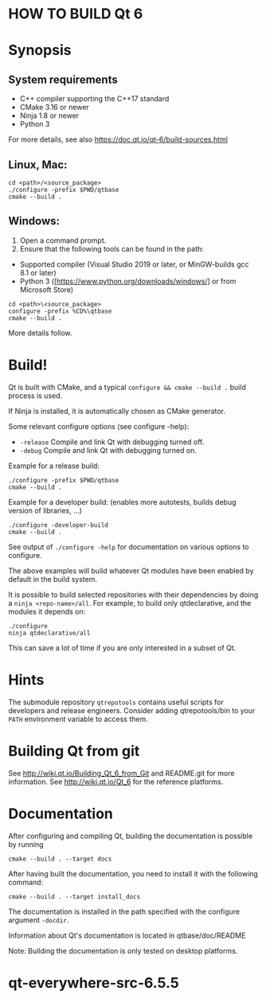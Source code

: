 HOW TO BUILD Qt 6
=================


Synopsis
========

System requirements
-------------------

* C++ compiler supporting the C++17 standard
* CMake 3.16 or newer
* Ninja 1.8 or newer
* Python 3

For more details, see also https://doc.qt.io/qt-6/build-sources.html

Linux, Mac:
-----------

```
cd <path>/<source_package>
./configure -prefix $PWD/qtbase
cmake --build .
```

Windows:
--------

1. Open a command prompt.
2. Ensure that the following tools can be found in the path:
 * Supported compiler (Visual Studio 2019 or later, or MinGW-builds gcc 8.1 or later)
 * Python 3 ([https://www.python.org/downloads/windows/] or from Microsoft Store)

```
cd <path>\<source_package>
configure -prefix %CD%\qtbase
cmake --build .
```

More details follow.


Build!
======

Qt is built with CMake, and a typical
`configure && cmake --build .` build process is used.

If Ninja is installed, it is automatically chosen as CMake generator.

Some relevant configure options (see configure -help):

* `-release` Compile and link Qt with debugging turned off.
* `-debug` Compile and link Qt with debugging turned on.

Example for a release build:

```
./configure -prefix $PWD/qtbase
cmake --build .
```

Example for a developer build:
(enables more autotests, builds debug version of libraries, ...)

```
./configure -developer-build
cmake --build .
```

 See output of `./configure -help` for documentation on various options to
 configure.

 The above examples will build whatever Qt modules have been enabled
 by default in the build system.

 It is possible to build selected repositories with their dependencies by doing
 a `ninja <repo-name>/all`.  For example, to build only qtdeclarative,
 and the modules it depends on:

```
./configure
ninja qtdeclarative/all
```

This can save a lot of time if you are only interested in a subset of Qt.


Hints
=====

The submodule repository `qtrepotools` contains useful scripts for
developers and release engineers. Consider adding qtrepotools/bin
to your `PATH` environment variable to access them.


Building Qt from git
====================

See http://wiki.qt.io/Building_Qt_6_from_Git and README.git
for more information.
See http://wiki.qt.io/Qt_6 for the reference platforms.


Documentation
=============

After configuring and compiling Qt, building the documentation is possible by running

```
cmake --build . --target docs
```

After having built the documentation, you need to install it with the following
command:

```
cmake --build . --target install_docs
```

The documentation is installed in the path specified with the
configure argument `-docdir`.

Information about Qt's documentation is located in qtbase/doc/README

Note: Building the documentation is only tested on desktop platforms.
# qt-everywhere-src-6.5.5
